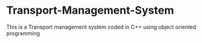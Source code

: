 # Transport-Management-System

This is a Transport management system coded in C++ using object oriented programming

